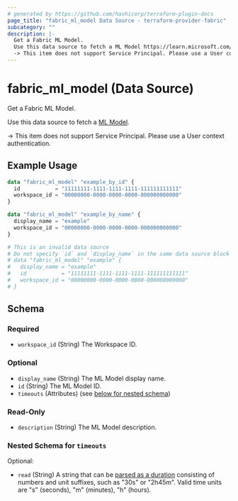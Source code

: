```yaml
---
# generated by https://github.com/hashicorp/terraform-plugin-docs
page_title: "fabric_ml_model Data Source - terraform-provider-fabric"
subcategory: ""
description: |-
  Get a Fabric ML Model.
  Use this data source to fetch a ML Model https://learn.microsoft.com/fabric/data-science/machine-learning-model.
  -> This item does not support Service Principal. Please use a User context authentication.
---
```


# fabric_ml_model (Data Source)

Get a Fabric ML Model.

Use this data source to fetch a [ML Model](https://learn.microsoft.com/fabric/data-science/machine-learning-model).

-> This item does not support Service Principal. Please use a User context authentication.

## Example Usage

```terraform
data "fabric_ml_model" "example_by_id" {
  id           = "11111111-1111-1111-1111-111111111111"
  workspace_id = "00000000-0000-0000-0000-000000000000"
}

data "fabric_ml_model" "example_by_name" {
  display_name = "example"
  workspace_id = "00000000-0000-0000-0000-000000000000"
}

# This is an invalid data source
# Do not specify `id` and `display_name` in the same data source block
# data "fabric_ml_model" "example" {
#   display_name = "example"
#   id           = "11111111-1111-1111-1111-111111111111"
#   workspace_id = "00000000-0000-0000-0000-000000000000"
# }
```

<!-- schema generated by tfplugindocs -->
## Schema

### Required

- `workspace_id` (String) The Workspace ID.

### Optional

- `display_name` (String) The ML Model display name.
- `id` (String) The ML Model ID.
- `timeouts` (Attributes) (see [below for nested schema](#nestedatt--timeouts))

### Read-Only

- `description` (String) The ML Model description.

<a id="nestedatt--timeouts"></a>

### Nested Schema for `timeouts`

Optional:

- `read` (String) A string that can be [parsed as a duration](https://pkg.go.dev/time#ParseDuration) consisting of numbers and unit suffixes, such as "30s" or "2h45m". Valid time units are "s" (seconds), "m" (minutes), "h" (hours).
